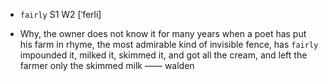 - `fairly` S1 W2 [ˈferli]



-  Why, the owner does not know it for many years when a poet has put his farm in rhyme, the most admirable kind of invisible fence, has `fairly` impounded it, milked it, skimmed it, and got all the cream, and left the farmer only the skimmed milk —— walden